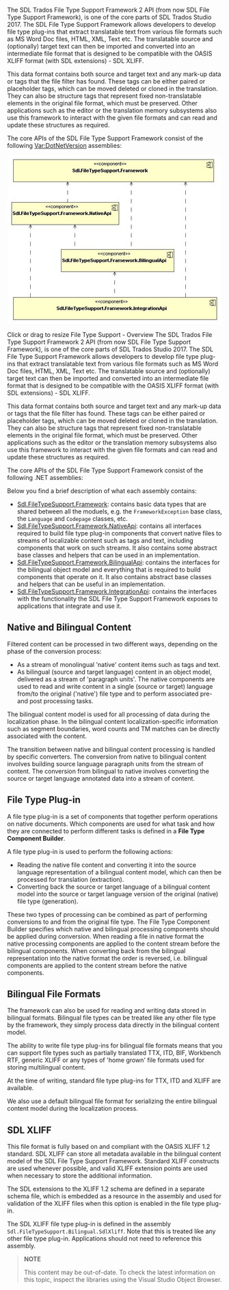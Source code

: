 The SDL Trados File Type Support Framework 2 API (from now SDL File Type Support Framework), is one of the core parts of SDL Trados Studio 2017. The SDL File Type Support Framework allows developers to develop file type plug-ins that extract translatable text from various file formats such as MS Word Doc files, HTML, XML, Text etc. The translatable source and (optionally) target text can then be imported and converted into an intermediate file format that is designed to be compatible with the OASIS XLIFF format (with SDL extensions) - SDL XLIFF.

This data format contains both source and target text and any mark-up data or tags that the file filter has found. These tags can be either paired or placeholder tags, which can be moved deleted or cloned in the translation. They can also be structure tags that represent fixed non-translatable elements in the original file format, which must be preserved. Other applications such as the editor or the translation memory subsystems also use this framework to interact with the given file formats and can read and update these structures as required.

The core APIs of the SDL File Type Support Framework consist of the following <Var:DotNetVersion> assemblies:

![Implementation_Diagram__CoreModules](images/Implementation_Diagram__CoreModules.jpg)

Click or drag to resize
File Type Support - Overview
The SDL Trados File Type Support Framework 2 API (from now SDL File Type Support Framework), is one of the core parts of SDL Trados Studio 2017. The SDL File Type Support Framework allows developers to develop file type plug-ins that extract translatable text from various file formats such as MS Word Doc files, HTML, XML, Text etc. The translatable source and (optionally) target text can then be imported and converted into an intermediate file format that is designed to be compatible with the OASIS XLIFF format (with SDL extensions) - SDL XLIFF.

This data format contains both source and target text and any mark-up data or tags that the file filter has found. These tags can be either paired or placeholder tags, which can be moved deleted or cloned in the translation. They can also be structure tags that represent fixed non-translatable elements in the original file format, which must be preserved. Other applications such as the editor or the translation memory subsystems also use this framework to interact with the given file formats and can read and update these structures as required.

The core APIs of the SDL File Type Support Framework consist of the following .NET  assemblies:


Below you find a brief description of what each assembly contains:

* [Sdl.FileTypeSupport.Framework](../../api/filetypesupport/Sdl.FileTypeSupport.Framework.yml): contains basic data types that are shared between all the moduels, e.g. the ```FrameworkException``` base class, the ```Language``` and ```Codepage``` classes, etc.
* [Sdl.FileTypeSupport.Framework.NativeApi](../../api/filetypesupport/Sdl.FileTypeSupport.Framework.NativeApi.yml): contains all interfaces required to build file type plug-in components that convert native files to streams of localizable content such as tags and text, including components that work on such streams. It also contains some abstract base classes and helpers that can be used in an implementation.
* [Sdl.FileTypeSupport.Framework.BilingualApi](../../api/filetypesupport/Sdl.FileTypeSupport.Framework.BilingualApi.yml): contains the interfaces for the bilingual object model and everything that is required to build components that operate on it. It also contains abstract base classes and helpers that can be useful in an implementation.
* [Sdl.FileTypeSupport.Framework.IntegrationApi](../../api/filetypesupport/Sdl.FileTypeSupport.Framework.IntegrationApi.yml): contains the interfaces with the functionality the SDL File Type Support Framework exposes to applications that integrate and use it.

Native and Bilingual Content
-- 

Filtered content can be processed in two different ways, depending on the phase of the conversion process:

* As a stream of monolingual 'native' content items such as tags and text.
* As bilingual (source and target language) content in an object model, delivered as a stream of 'paragraph units'.
The native components are used to read and write content in a single (source or target) language from/to the original ('native') file type and to perform associated pre- and post processing tasks.

The bilingual content model is used for all processing of data during the localization phase. In the bilingual content localization-specific information such as segment boundaries, word counts and TM matches can be directly associated with the content.

The transition between native and bilingual content processing is handled by specific converters. The conversion from native to bilingual content involves building source language paragraph units from the stream of content. The conversion from bilingual to native involves converting the source or target language annotated data into a stream of content.

File Type Plug-in
--
A file type plug-in is a set of components that together perform operations on native documents. Which components are used for what task and how they are connected to perform different tasks is defined in a **File Type Component Builder**.

A file type plug-in is used to perform the following actions:

* Reading the native file content and converting it into the source language representation of a bilingual content model, which can then be processed for translation (extraction).
* Converting back the source or target language of a bilingual content model into the source or target language version of the original (native) file type (generation).

These two types of processing can be combined as part of performing conversions to and from the original file type. The File Type Component Builder specifies which native and bilingual processing components should be applied during conversion. When reading a file in native format the native processing components are applied to the content stream before the bilingual components. When converting back from the bilingual representation into the native format the order is reversed, i.e. bilingual components are applied to the content stream before the native components.

Bilingual File Formats
--

The framework can also be used for reading and writing data stored in bilingual formats. Bilingual file types can be treated like any other file type by the framework, they simply process data directly in the bilingual content model.

The ability to write file type plug-ins for bilingual file formats means that you can support file types such as partially translated TTX, ITD, BIF, Workbench RTF, generic XLIFF or any types of 'home grown' file formats used for storing multilingual content.

At the time of writing, standard file type plug-ins for TTX, ITD and XLIFF are available.

We also use a default bilingual file format for serializing the entire bilingual content model during the localization process.

SDL XLIFF
--
This file format is fully based on and compliant with the OASIS XLIFF 1.2 standard. SDL XLIFF can store all metadata available in the bilingual content model of the SDL File Type Support Framework. Standard XLIFF constructs are used whenever possible, and valid XLIFF extension points are used when necessary to store the additional information.

The SDL extensions to the XLIFF 1.2 schema are defined in a separate schema file, which is embedded as a resource in the assembly and used for validation of the XLIFF files when this option is enabled in the file type plug-in.

The SDL XLIFF file type plug-in is defined in the assembly ```Sdl.FileTypeSupport.Bilingual.SdlXliff```. Note that this is treated like any other file type plug-in. Applications should not need to reference this assembly.



    

>**NOTE**
>
> This content may be out-of-date. To check the latest information on this topic, inspect the libraries using the Visual Studio Object Browser.

